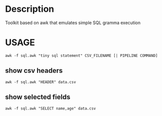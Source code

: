 # Description

Toolkit based on awk that emulates simple SQL gramma execution


# USAGE
```shell
awk -f sql.awk "tiny sql statement" CSV_FILENAME [| PIPELINE COMMAND] 
```

## show csv headers
```shell
awk -f sql.awk "HEADER" data.csv
```

## show selected fields
```shell
awk -f sql.awk "SELECT name,age" data.csv
```
